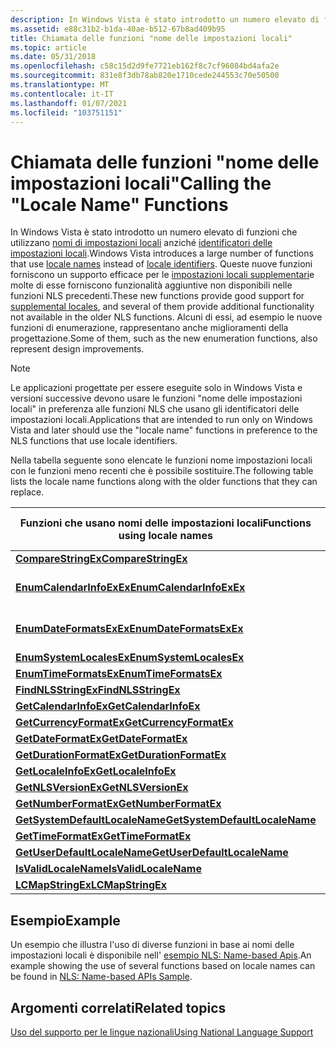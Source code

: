 ```yaml
---
description: In Windows Vista è stato introdotto un numero elevato di funzioni che utilizzano nomi di impostazioni locali anziché identificatori delle impostazioni locali.
ms.assetid: e88c31b2-b1da-40ae-b512-67b8ad409b95
title: Chiamata delle funzioni "nome delle impostazioni locali"
ms.topic: article
ms.date: 05/31/2018
ms.openlocfilehash: c58c15d2d9fe7721eb162f8c7cf96084bd4afa2e
ms.sourcegitcommit: 831e8f3db78ab820e1710cede244553c70e50500
ms.translationtype: MT
ms.contentlocale: it-IT
ms.lasthandoff: 01/07/2021
ms.locfileid: "103751151"
---
```

# <a name="calling-the-locale-name-functions"></a><span data-ttu-id="c77be-103">Chiamata delle funzioni "nome delle impostazioni locali"</span><span class="sxs-lookup"><span data-stu-id="c77be-103">Calling the "Locale Name" Functions</span></span>

<span data-ttu-id="c77be-104">In Windows Vista è stato introdotto un numero elevato di funzioni che utilizzano [nomi di impostazioni locali](locale-names.md) anziché [identificatori delle impostazioni locali](locale-identifiers.md).</span><span class="sxs-lookup"><span data-stu-id="c77be-104">Windows Vista introduces a large number of functions that use [locale names](locale-names.md) instead of [locale identifiers](locale-identifiers.md).</span></span> <span data-ttu-id="c77be-105">Queste nuove funzioni forniscono un supporto efficace per le [impostazioni locali supplementari](custom-locales.md)e molte di esse forniscono funzionalità aggiuntive non disponibili nelle funzioni NLS precedenti.</span><span class="sxs-lookup"><span data-stu-id="c77be-105">These new functions provide good support for [supplemental locales](custom-locales.md), and several of them provide additional functionality not available in the older NLS functions.</span></span> <span data-ttu-id="c77be-106">Alcuni di essi, ad esempio le nuove funzioni di enumerazione, rappresentano anche miglioramenti della progettazione.</span><span class="sxs-lookup"><span data-stu-id="c77be-106">Some of them, such as the new enumeration functions, also represent design improvements.</span></span>

> [!Note]  
> <span data-ttu-id="c77be-107">Le applicazioni progettate per essere eseguite solo in Windows Vista e versioni successive devono usare le funzioni "nome delle impostazioni locali" in preferenza alle funzioni NLS che usano gli identificatori delle impostazioni locali.</span><span class="sxs-lookup"><span data-stu-id="c77be-107">Applications that are intended to run only on Windows Vista and later should use the "locale name" functions in preference to the NLS functions that use locale identifiers.</span></span>

 

<span data-ttu-id="c77be-108">Nella tabella seguente sono elencate le funzioni nome impostazioni locali con le funzioni meno recenti che è possibile sostituire.</span><span class="sxs-lookup"><span data-stu-id="c77be-108">The following table lists the locale name functions along with the older functions that they can replace.</span></span>



| <span data-ttu-id="c77be-109">Funzioni che usano nomi delle impostazioni locali</span><span class="sxs-lookup"><span data-stu-id="c77be-109">Functions using locale names</span></span>                                     | <span data-ttu-id="c77be-110">Funzioni che usano gli identificatori delle impostazioni locali</span><span class="sxs-lookup"><span data-stu-id="c77be-110">Functions using locale identifiers</span></span>                                                             |
|------------------------------------------------------------------|------------------------------------------------------------------------------------------------|
| [<span data-ttu-id="c77be-111">**CompareStringEx**</span><span class="sxs-lookup"><span data-stu-id="c77be-111">**CompareStringEx**</span></span>](/windows/desktop/api/Stringapiset/nf-stringapiset-comparestringex)                       | [<span data-ttu-id="c77be-112">**CompareString**</span><span class="sxs-lookup"><span data-stu-id="c77be-112">**CompareString**</span></span>](/windows/win32/api/stringapiset/nf-stringapiset-comparestringw)                                                         |
| [<span data-ttu-id="c77be-113">**EnumCalendarInfoExEx**</span><span class="sxs-lookup"><span data-stu-id="c77be-113">**EnumCalendarInfoExEx**</span></span>](/windows/desktop/api/Winnls/nf-winnls-enumcalendarinfoexex)             | <span data-ttu-id="c77be-114">[**EnumCalendarInfo**](/windows/desktop/api/Winnls/nf-winnls-enumcalendarinfoa), [ **EnumCalendarInfoEx**](/windows/desktop/api/Winnls/nf-winnls-enumcalendarinfoexa)</span><span class="sxs-lookup"><span data-stu-id="c77be-114">[**EnumCalendarInfo**](/windows/desktop/api/Winnls/nf-winnls-enumcalendarinfoa), [**EnumCalendarInfoEx**](/windows/desktop/api/Winnls/nf-winnls-enumcalendarinfoexa)</span></span> |
| [<span data-ttu-id="c77be-115">**EnumDateFormatsExEx**</span><span class="sxs-lookup"><span data-stu-id="c77be-115">**EnumDateFormatsExEx**</span></span>](/windows/desktop/api/Winnls/nf-winnls-enumdateformatsexex)               | <span data-ttu-id="c77be-116">[**EnumDateFormats**](/windows/desktop/api/Winnls/nf-winnls-enumdateformatsa), [ **EnumDateFormatsEx**](/windows/desktop/api/Winnls/nf-winnls-enumdateformatsexa)</span><span class="sxs-lookup"><span data-stu-id="c77be-116">[**EnumDateFormats**](/windows/desktop/api/Winnls/nf-winnls-enumdateformatsa), [**EnumDateFormatsEx**](/windows/desktop/api/Winnls/nf-winnls-enumdateformatsexa)</span></span>     |
| [<span data-ttu-id="c77be-117">**EnumSystemLocalesEx**</span><span class="sxs-lookup"><span data-stu-id="c77be-117">**EnumSystemLocalesEx**</span></span>](/windows/desktop/api/Winnls/nf-winnls-enumsystemlocalesex)               | [<span data-ttu-id="c77be-118">**EnumSystemLocales**</span><span class="sxs-lookup"><span data-stu-id="c77be-118">**EnumSystemLocales**</span></span>](/windows/desktop/api/Winnls/nf-winnls-enumsystemlocalesa)                                                 |
| [<span data-ttu-id="c77be-119">**EnumTimeFormatsEx**</span><span class="sxs-lookup"><span data-stu-id="c77be-119">**EnumTimeFormatsEx**</span></span>](/windows/desktop/api/Winnls/nf-winnls-enumtimeformatsex)                   | [<span data-ttu-id="c77be-120">**EnumTimeFormats**</span><span class="sxs-lookup"><span data-stu-id="c77be-120">**EnumTimeFormats**</span></span>](/windows/desktop/api/Winnls/nf-winnls-enumtimeformatsa)                                                     |
| [<span data-ttu-id="c77be-121">**FindNLSStringEx**</span><span class="sxs-lookup"><span data-stu-id="c77be-121">**FindNLSStringEx**</span></span>](/windows/desktop/api/Winnls/nf-winnls-findnlsstringex)                       | [<span data-ttu-id="c77be-122">**FindNLSString**</span><span class="sxs-lookup"><span data-stu-id="c77be-122">**FindNLSString**</span></span>](/windows/desktop/api/Winnls/nf-winnls-findnlsstring)                                                         |
| [<span data-ttu-id="c77be-123">**GetCalendarInfoEx**</span><span class="sxs-lookup"><span data-stu-id="c77be-123">**GetCalendarInfoEx**</span></span>](/windows/desktop/api/Winnls/nf-winnls-getcalendarinfoex)                   | [<span data-ttu-id="c77be-124">**GetCalendarInfo**</span><span class="sxs-lookup"><span data-stu-id="c77be-124">**GetCalendarInfo**</span></span>](/windows/desktop/api/Winnls/nf-winnls-getcalendarinfoa)                                                     |
| [<span data-ttu-id="c77be-125">**GetCurrencyFormatEx**</span><span class="sxs-lookup"><span data-stu-id="c77be-125">**GetCurrencyFormatEx**</span></span>](/windows/desktop/api/Winnls/nf-winnls-getcurrencyformatex)               | [<span data-ttu-id="c77be-126">**GetCurrencyFormat**</span><span class="sxs-lookup"><span data-stu-id="c77be-126">**GetCurrencyFormat**</span></span>](/windows/desktop/api/Winnls/nf-winnls-getcurrencyformata)                                                 |
| [<span data-ttu-id="c77be-127">**GetDateFormatEx**</span><span class="sxs-lookup"><span data-stu-id="c77be-127">**GetDateFormatEx**</span></span>](/windows/desktop/api/datetimeapi/nf-datetimeapi-getdateformatex)                       | [<span data-ttu-id="c77be-128">**GetDateFormat**</span><span class="sxs-lookup"><span data-stu-id="c77be-128">**GetDateFormat**</span></span>](/windows/desktop/api/datetimeapi/nf-datetimeapi-getdateformata)                                                         |
| [<span data-ttu-id="c77be-129">**GetDurationFormatEx**</span><span class="sxs-lookup"><span data-stu-id="c77be-129">**GetDurationFormatEx**</span></span>](/windows/desktop/api/Winnls/nf-winnls-getdurationformatex)               | [<span data-ttu-id="c77be-130">**GetDurationFormat**</span><span class="sxs-lookup"><span data-stu-id="c77be-130">**GetDurationFormat**</span></span>](/windows/desktop/api/Winnls/nf-winnls-getdurationformat)                                                 |
| [<span data-ttu-id="c77be-131">**GetLocaleInfoEx**</span><span class="sxs-lookup"><span data-stu-id="c77be-131">**GetLocaleInfoEx**</span></span>](/windows/desktop/api/Winnls/nf-winnls-getlocaleinfoex)                       | [<span data-ttu-id="c77be-132">**GetLocaleInfo**</span><span class="sxs-lookup"><span data-stu-id="c77be-132">**GetLocaleInfo**</span></span>](/windows/desktop/api/Winnls/nf-winnls-getlocaleinfoa)                                                         |
| [<span data-ttu-id="c77be-133">**GetNLSVersionEx**</span><span class="sxs-lookup"><span data-stu-id="c77be-133">**GetNLSVersionEx**</span></span>](/windows/desktop/api/Winnls/nf-winnls-getnlsversionex)                       | [<span data-ttu-id="c77be-134">**GetNLSVersion**</span><span class="sxs-lookup"><span data-stu-id="c77be-134">**GetNLSVersion**</span></span>](/windows/desktop/api/Winnls/nf-winnls-getnlsversion)                                                         |
| [<span data-ttu-id="c77be-135">**GetNumberFormatEx**</span><span class="sxs-lookup"><span data-stu-id="c77be-135">**GetNumberFormatEx**</span></span>](/windows/desktop/api/Winnls/nf-winnls-getnumberformatex)                   | [<span data-ttu-id="c77be-136">**GetNumberFormat**</span><span class="sxs-lookup"><span data-stu-id="c77be-136">**GetNumberFormat**</span></span>](/windows/desktop/api/Winnls/nf-winnls-getnumberformata)                                                     |
| [<span data-ttu-id="c77be-137">**GetSystemDefaultLocaleName**</span><span class="sxs-lookup"><span data-stu-id="c77be-137">**GetSystemDefaultLocaleName**</span></span>](/windows/desktop/api/Winnls/nf-winnls-getsystemdefaultlocalename) | [<span data-ttu-id="c77be-138">**GetSystemDefaultLCID**</span><span class="sxs-lookup"><span data-stu-id="c77be-138">**GetSystemDefaultLCID**</span></span>](/windows/desktop/api/Winnls/nf-winnls-getsystemdefaultlcid)                                           |
| [<span data-ttu-id="c77be-139">**GetTimeFormatEx**</span><span class="sxs-lookup"><span data-stu-id="c77be-139">**GetTimeFormatEx**</span></span>](/windows/desktop/api/datetimeapi/nf-datetimeapi-gettimeformatex)                       | [<span data-ttu-id="c77be-140">**GetTimeFormat**</span><span class="sxs-lookup"><span data-stu-id="c77be-140">**GetTimeFormat**</span></span>](/windows/desktop/api/datetimeapi/nf-datetimeapi-gettimeformata)                                                         |
| [<span data-ttu-id="c77be-141">**GetUserDefaultLocaleName**</span><span class="sxs-lookup"><span data-stu-id="c77be-141">**GetUserDefaultLocaleName**</span></span>](/windows/desktop/api/Winnls/nf-winnls-getuserdefaultlocalename)     | [<span data-ttu-id="c77be-142">**GetUserDefaultLCID**</span><span class="sxs-lookup"><span data-stu-id="c77be-142">**GetUserDefaultLCID**</span></span>](/windows/desktop/api/Winnls/nf-winnls-getuserdefaultlcid)                                               |
| [<span data-ttu-id="c77be-143">**IsValidLocaleName**</span><span class="sxs-lookup"><span data-stu-id="c77be-143">**IsValidLocaleName**</span></span>](/windows/desktop/api/Winnls/nf-winnls-isvalidlocalename)                   | [<span data-ttu-id="c77be-144">**IsValidLocale**</span><span class="sxs-lookup"><span data-stu-id="c77be-144">**IsValidLocale**</span></span>](/windows/desktop/api/Winnls/nf-winnls-isvalidlocale)                                                         |
| [<span data-ttu-id="c77be-145">**LCMapStringEx**</span><span class="sxs-lookup"><span data-stu-id="c77be-145">**LCMapStringEx**</span></span>](/windows/desktop/api/Winnls/nf-winnls-lcmapstringex)                           | [<span data-ttu-id="c77be-146">**LCMapString**</span><span class="sxs-lookup"><span data-stu-id="c77be-146">**LCMapString**</span></span>](/windows/desktop/api/Winnls/nf-winnls-lcmapstringa)                                                             |



 

## <a name="example"></a><span data-ttu-id="c77be-147">Esempio</span><span class="sxs-lookup"><span data-stu-id="c77be-147">Example</span></span>

<span data-ttu-id="c77be-148">Un esempio che illustra l'uso di diverse funzioni in base ai nomi delle impostazioni locali è disponibile nell' [esempio NLS: Name-based Apis](nls--name-based-apis-sample.md).</span><span class="sxs-lookup"><span data-stu-id="c77be-148">An example showing the use of several functions based on locale names can be found in [NLS: Name-based APIs Sample](nls--name-based-apis-sample.md).</span></span>

## <a name="related-topics"></a><span data-ttu-id="c77be-149">Argomenti correlati</span><span class="sxs-lookup"><span data-stu-id="c77be-149">Related topics</span></span>

<dl> <dt>

[<span data-ttu-id="c77be-150">Uso del supporto per le lingue nazionali</span><span class="sxs-lookup"><span data-stu-id="c77be-150">Using National Language Support</span></span>](using-national-language-support.md)
</dt> </dl>

 

 

